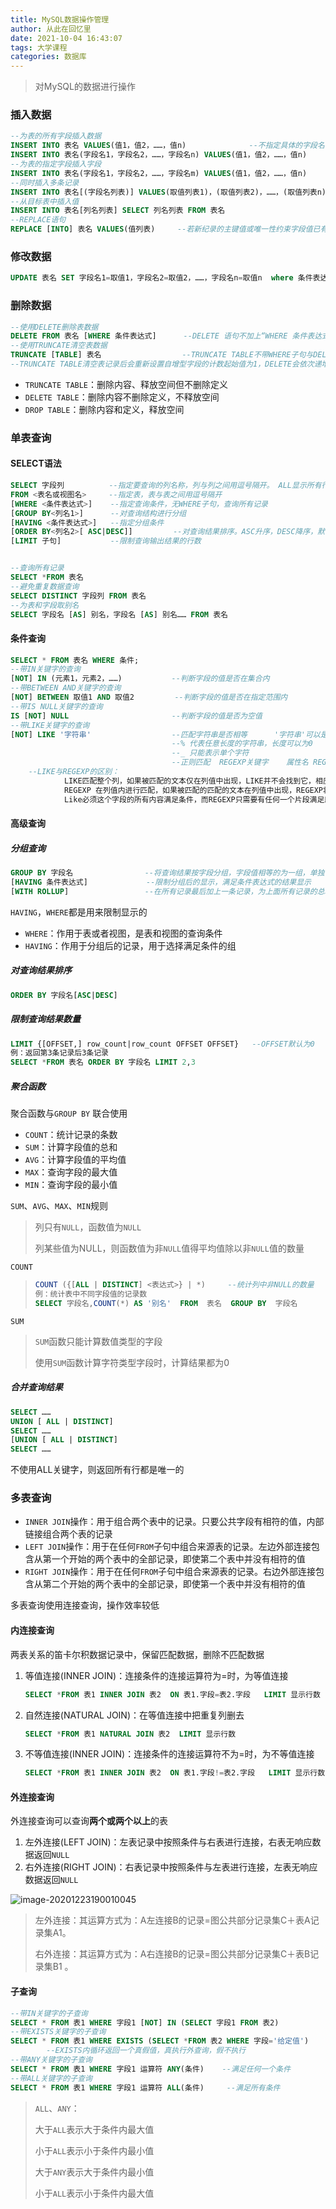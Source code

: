 ```yaml
---
title: MySQL数据操作管理
author: 从此在回忆里
date: 2021-10-04 16:43:07
tags: 大学课程
categories: 数据库
---
```


> 对MySQL的数据进行操作

<!-- more -->

### 插入数据

```sql
--为表的所有字段插入数据
INSERT INTO 表名 VALUES(值1，值2，……，值n)              --不指定具体的字段名
INSERT INTO 表名(字段名1，字段名2，……，字段名n) VALUES(值1，值2，……，值n)        --列出所有字段，每个值必须与相应字段对应
--为表的指定字段插入字段
INSERT INTO 表名(字段名1，字段名2，……，字段名m) VALUES(值1，值2，……，值n)
--同时插入多条记录
INSERT INTO 表名[(字段名列表)] VALUES(取值列表1)，(取值列表2)，……，(取值列表n)   
--从目标表中插入值
INSERT INTO 表名[列名列表] SELECT 列名列表 FROM 表名 
--REPLACE语句
REPLACE [INTO] 表名 VALUES(值列表)     --若新纪录的主键值或唯一性约束字段值已有记录相同，则已有记录被删除后再添加新纪录
```

### 修改数据

```sql
UPDATE 表名 SET 字段名1=取值1，字段名2=取值2，……，字段名n=取值n  where 条件表达式
```

### 删除数据

```sql
--使用DELETE删除表数据
DELETE FROM 表名 [WHERE 条件表达式]      --DELETE 语句不加上“WHERE 条件表达式” ，数据库系统会删除指定表中的所有数据
--使用TRUNCATE清空表数据
TRUNCATE [TABLE] 表名                  --TRUNCATE TABLE不带WHERE子句与DELETE语句相同
--TRUNCATE TABLE清空表记录后会重新设置自增型字段的计数起始值为1，DELETE会依次递增
```

- `TRUNCATE TABLE`：删除内容、释放空间但不删除定义
- `DELETE TABLE`：删除内容不删除定义，不释放空间
- `DROP TABLE`：删除内容和定义，释放空间

### 单表查询

#### SELECT语法

```sql
SELECT 字段列  		--指定要查询的列名称，列与列之间用逗号隔开。 ALL显示所有行包括重复行，DISTINCT显示所有行(无重复)
FROM <表名或视图名>	  --指定表，表与表之间用逗号隔开			
[WHERE <条件表达式>]    --指定查询条件，无WHERE子句，查询所有记录
[GROUP BY<列名1>]      --对查询结构进行分组
[HAVING <条件表达式>]   --指定分组条件
[ORDER BY<列名2>[ ASC|DESC]]         --对查询结果排序。ASC升序，DESC降序，默认为ASC
[LIMIT 子句]           --限制查询输出结果的行数


--查询所有记录
SELECT *FROM 表名
--避免重复数据查询
SELECT DISTINCT 字段列 FROM 表名
--为表和字段取别名
SELECT 字段名 [AS] 别名，字段名 [AS] 别名…… FROM 表名
```

#### 条件查询

```sql
SELECT * FROM 表名 WHERE 条件;	
--带IN关键字的查询
[NOT] IN (元素1，元素2，……)			--判断字段的值是否在集合内
--带BETWEEN AND关键字的查询
[NOT] BETWEEN 取值1 AND 取值2         --判断字段的值是否在指定范围内         范围包含两端    NOT范围小于取值1，大于取值2
--带IS NULL关键字的查询
IS [NOT] NULL 						--判断字段的值是否为空值
--带LIKE关键字的查询
[NOT] LIKE '字符串'                  --匹配字符串是否相等      '字符串'可以是一个完整的字符串，也可以是通配符
									--% 代表任意长度的字符串，长度可以为0
									--_ 只能表示单个字符
									--正则匹配  REGEXP关键字    属性名 REGEXP '匹配方式'
	--LIKE与REGEXP的区别：
			LIKE匹配整个列，如果被匹配的文本仅在列值中出现，LIKE并不会找到它，相应的行也不会返回
			REGEXP 在列值内进行匹配，如果被匹配的匹配的文本在列值中出现，REGEXP将会找到它，相应的行将被返回
			Like必须这个字段的所有内容满足条件，而REGEXP只需要有任何一个片段满足即可
```

#### 高级查询

##### 分组查询

```sql
GROUP BY 字段名				--将查询结果按字段分组，字段值相等的为一组，单独使用只显示一个分组的一个记录  
[HAVING 条件表达式]			   --限制分组后的显示，满足条件表达式的结果显示			 
[WITH ROLLUP] 				  --在所有记录最后加上一条记录，为上面所有记录的总和
```

`HAVING`，`WHERE`都是用来限制显示的

- `WHERE`：作用于表或者视图，是表和视图的查询条件
- `HAVING`：作用于分组后的记录，用于选择满足条件的组

##### 对查询结果排序

```sql
ORDER BY 字段名[ASC|DESC]
```

##### 限制查询结果数量

```sql
LIMIT {[OFFSET,] row_count|row_count OFFSET OFFSET}   --OFFSET默认为0
例：返回第3条记录后3条记录
SELECT *FROM 表名 ORDER BY 字段名 LIMIT 2,3
```

##### 聚合函数

聚合函数与`GROUP BY` 联合使用

- `COUNT`：统计记录的条数
- `SUM`：计算字段值的总和
- `AVG`：计算字段值的平均值
- `MAX`：查询字段的最大值
- `MIN`：查询字段的最小值

`SUM`、`AVG`、`MAX`、`MIN`规则

> 列只有`NULL`，函数值为`NULL`
>
> 列某些值为NULL，则函数值为非`NULL`值得平均值除以非`NULL`值的数量

`COUNT`

> ```sql
> COUNT ({[ALL | DISTINCT] <表达式>} | *)     --统计列中非NULL的数量
> 例：统计表中不同字段值的记录数
> SELECT 字段名,COUNT(*) AS '别名'  FROM  表名  GROUP BY  字段名
> ```

`SUM`

> `SUM`函数只能计算数值类型的字段
>
> 使用`SUM`函数计算字符类型字段时，计算结果都为0

##### 合并查询结果

```sql
SELECT ……
UNION [ ALL | DISTINCT]
SELECT ……
[UNION [ ALL | DISTINCT]
SELECT ……
```

不使用ALL关键字，则返回所有行都是唯一的

### 多表查询

- `INNER JOIN`操作：用于组合两个表中的记录。只要公共字段有相符的值，内部链接组合两个表的记录
- `LEFT JOIN`操作：用于在任何`FROM`子句中组合来源表的记录。左边外部连接包含从第一个开始的两个表中的全部记录，即使第二个表中并没有相符的值
- `RIGHT JOIN`操作：用于在任何`FROM`子句中组合来源表的记录。右边外部连接包含从第二个开始的两个表中的全部记录，即使第一个表中并没有相符的值

多表查询使用连接查询，操作效率较低

#### 内连接查询

两表关系的笛卡尔积数据记录中，保留匹配数据，删除不匹配数据

1. 等值连接(INNER JOIN)：连接条件的连接运算符为=时，为等值连接

   ```sql
   SELECT *FROM 表1 INNER JOIN 表2  ON 表1.字段=表2.字段   LIMIT 显示行数
   ```

2. 自然连接(NATURAL JOIN)：在等值连接中把重复列删去

   ```sql
   SELECT *FROM 表1 NATURAL JOIN 表2  LIMIT 显示行数
   ```

 3. 不等值连接(INNER JOIN)：连接条件的连接运算符不为=时，为不等值连接

    ```sql
    SELECT *FROM 表1 INNER JOIN 表2  ON 表1.字段!=表2.字段   LIMIT 显示行数
    ```

#### 外连接查询

外连接查询可以查询**两个或两个以上**的表

1. 左外连接(LEFT JOIN)：左表记录中按照条件与右表进行连接，右表无响应数据返回`NULL`
2. 右外连接(RIGHT JOIN)：右表记录中按照条件与左表进行连接，左表无响应数据返回`NULL`

![image-20201223190010045](MySQL数据操作管理/image-20201223190010045.png)

> 左外连接：其运算方式为：A左连接B的记录=图公共部分记录集C＋表A记录集A1。
>
> 右外连接：其运算方式为：A右连接B的记录=图公共部分记录集C＋表B记录集B1 。

#### 子查询

```sql
--带IN关键字的子查询
SELECT * FROM 表1 WHERE 字段1 [NOT] IN (SELECT 字段1 FROM 表2)
--带EXISTS关键字的子查询
SELECT * FROM 表1 WHERE EXISTS (SELECT *FROM 表2 WHERE 字段='给定值')
		--EXISTS内循环返回一个真假值，真执行外查询，假不执行
--带ANY关键字的子查询
SELECT * FROM 表1 WHERE 字段1 运算符 ANY(条件)    --满足任何一个条件
--带ALL关键字的子查询
SELECT * FROM 表1 WHERE 字段1 运算符 ALL(条件)     --满足所有条件
```

> `ALL`、`ANY`：
>
> 大于`ALL`表示大于条件内最大值
>
> 小于`ALL`表示小于条件内最小值
>
> 大于`ANY`表示大于条件内最小值
>
> 小于`ALL`表示小于条件内最大值
